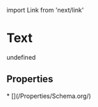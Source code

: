 import Link from 'next/link'
# Text

undefined

## Properties

<Grid>
* [](/Properties/Schema.org/)

</Grid>

